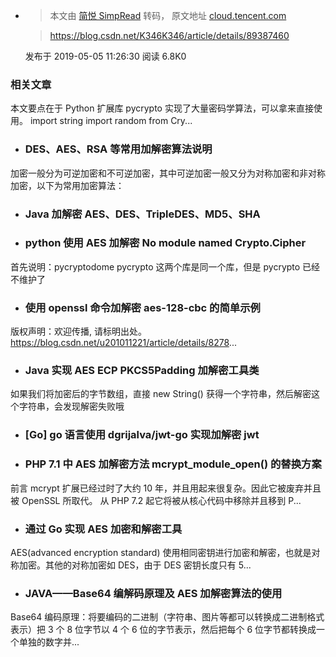 - > 本文由 [简悦 SimpRead](http://ksria.com/simpread/) 转码， 原文地址 [cloud.tencent.com](https://cloud.tencent.com/developer/article/1420428)
  
  > https://blog.csdn.net/K346K346/article/details/89387460
  
  发布于 2019-05-05 11:26:30 阅读 6.8K0
### 相关文章

本文要点在于 Python 扩展库 pycrypto 实现了大量密码学算法，可以拿来直接使用。 import string import random from Cry...

*   ### DES、AES、RSA 等常用加解密算法说明
  
  加密一般分为可逆加密和不可逆加密，其中可逆加密一般又分为对称加密和非对称加密，以下为常用加密算法：
  
*   ### Java 加解密 AES、DES、TripleDES、MD5、SHA
  
*   ### python 使用 AES 加解密 No module named Crypto.Cipher
  
  首先说明：pycryptodome pycrypto 这两个库是同一个库，但是 pycrypto 已经不维护了
  
*   ### 使用 openssl 命令加解密 aes-128-cbc 的简单示例
  
  版权声明：欢迎传播, 请标明出处。 https://blog.csdn.net/u201011221/article/details/8278...
  
*   ### Java 实现 AES ECP PKCS5Padding 加解密工具类
  
  如果我们将加密后的字节数组，直接 new String() 获得一个字符串，然后解密这个字符串，会发现解密失败哦
  
*   ### [Go] go 语言使用 dgrijalva/jwt-go 实现加解密 jwt
  
*   ### PHP 7.1 中 AES 加解密方法 mcrypt_module_open() 的替换方案
  
  前言 mcrypt 扩展已经过时了大约 10 年，并且用起来很复杂。因此它被废弃并且被 OpenSSL 所取代。 从 PHP 7.2 起它将被从核心代码中移除并且移到 P...
  
*   ### 通过 Go 实现 AES 加密和解密工具
  
  AES(advanced encryption standard) 使用相同密钥进行加密和解密，也就是对称加密。其他的对称加密如 DES，由于 DES 密钥长度只有 5...
  
*   ### JAVA——Base64 编解码原理及 AES 加解密算法的使用
  
  Base64 编码原理：将要编码的二进制（字符串、图片等都可以转换成二进制格式表示）把 3 个 8 位字节以 4 个 6 位的字节表示，然后把每个 6 位字节都转换成一个单独的数字并...
